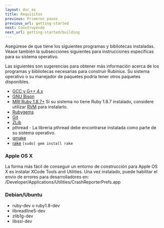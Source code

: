 ```yaml
---
layout: doc_es
title: Requisitos
previous: Primeros pasos
previous_url: getting-started
next: Construyendo
next_url: getting-started/building
---
```


Asegúrese de que tiene los siguientes programas y bibliotecas instaladas.
Véase también la subsecciones siguientes para instrucciones
específicas para su sistema operativo.

Las siguientes son sugerencias para obtener más información acerca de los
programas y bibliotecas necesarias para construir Rubinius. Su sistema
operativo o su manejador de paquetes podría tener otros paquetes disponibles.


  * [GCC y G++ 4.x](http://gcc.gnu.org/)
  * [GNU Bison](http://www.gnu.org/software/bison/)
  * [MRI Ruby 1.8.7+](http://www.ruby-lang.org/) Si su sistema no
    tiene Ruby 1.8.7 instalado, considere utilizar [RVM](http://rvm.beginrescueend.com/)
    para instalarlo.
  * [Rubygems](http://www.rubygems.org/)
  * [Git](http://git.or.cz/)
  * [ZLib](http://www.zlib.net/)
  * pthread - La libreria pthread debe encontrarse instalada
    como parte de su sistema operativo.
  * [gmake](http://savannah.gnu.org/projects/make/)
  * [rake](http://rake.rubyforge.org/) `[sudo] gem install rake`


### Apple OS X

La forma más fácil de conseguir un entorno de construcción para Apple OS X es
instalar XCode Tools and Utilities. Una vez instalado, puede
habilitar el envio de errores para desarrolladores en:
/Developer/Applications/Utilities/CrashReporterPrefs.app



### Debian/Ubuntu

  * ruby-dev o ruby1.8-dev
  * libreadline5-dev
  * zlib1g-dev
  * libssl-dev
